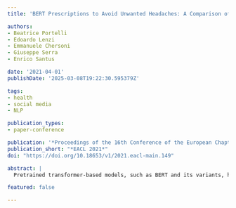 ```yaml
---
title: 'BERT Prescriptions to Avoid Unwanted Headaches: A Comparison of Transformer Architectures for Adverse Drug Event Detection'

authors:
- Beatrice Portelli
- Edoardo Lenzi
- Emmanuele Chersoni
- Giuseppe Serra
- Enrico Santus

date: '2021-04-01'
publishDate: '2025-03-08T19:22:30.595379Z'

tags:
- health
- social media
- NLP

publication_types:
- paper-conference

publication: '*Proceedings of the 16th Conference of the European Chapter of the Association for Computational Linguistics: Main Volume*'
publication_short: "*EACL 2021*"
doi: "https://doi.org/10.18653/v1/2021.eacl-main.149"

abstract: |
  Pretrained transformer-based models, such as BERT and its variants, have become a common choice to obtain state-of-the-art performances in NLP tasks. In the identification of Adverse Drug Events (ADE) from social media texts, for example, BERT architectures rank first in the leaderboard. However, a systematic comparison between these models has not yet been done. In this paper, we aim at shedding light on the differences between their performance analyzing the results of 12 models, tested on two standard benchmarks. SpanBERT and PubMedBERT emerged as the best models in our evaluation: this result clearly shows that span-based pretraining gives a decisive advantage in the precise recognition of ADEs, and that in-domain language pretraining is particularly useful when the transformer model is trained just on biomedical text from scratch.

featured: false

---
```

